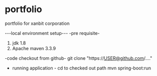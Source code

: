 # portfolio
portfolio for xanbit corporation

---local environment setup---
-pre requisite-
1. jdk 1.8
2. Apache maven 3.3.9

-code checkout from github-
git clone "https://USER@github.com/...."

- running application -
cd to checked out path
mvn spring-boot:run
